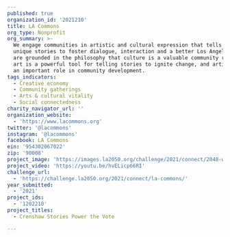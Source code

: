 ```yaml
---
published: true
organization_id: '2021210'
title: LA Commons
org_type: Nonprofit
org_summary: >-
  We engage communities in artistic and cultural expression that tells their
  unique stories to foster dialogue, interaction and a better Los Angeles. We
  are grounded in the philosophy that culture is a valuable community resource,
  art is a powerful tool for telling stories to ignite change, and artists play
  an important role in community development.
tags_indicators:
  - Creative economy
  - Community gatherings
  - Arts & cultural vitality
  - Social connectedness
charity_navigator_url: ''
organization_website:
  - 'https://www.lacommons.org'
twitter: '@lacommons'
instagram: '@lacommons'
facebook: LA Commons
ein: '954302067022'
zip: '90008'
project_image: 'https://images.la2050.org/challenge/2021/connect/2048-wide/la-commons.jpg'
project_video: 'https://youtu.be/hvELicp66RI'
challenge_url:
  - 'https://challenge.la2050.org/2021/connect/la-commons/'
year_submitted:
  - '2021'
project_ids:
  - '1202210'
project_titles:
  - Crenshaw Stories Power the Vote

---
```

